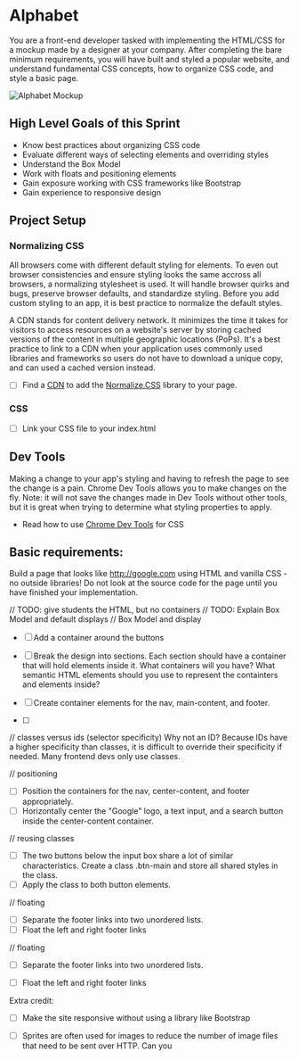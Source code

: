 # Alphabet 

You are a front-end developer tasked with implementing the HTML/CSS for a mockup made by a designer at your company. After completing the bare minimum requirements, you will have built and styled a popular website, and understand fundamental CSS concepts, how to organize CSS code, and style a basic page. 

![Alphabet Mockup](https://github.com/melindabernrdo/css-layout/blob/master/mockup.png)

## High Level Goals of this Sprint
- Know best practices about organizing CSS code 
- Evaluate different ways of selecting elements and overriding styles 
- Understand the Box Model
- Work with floats and positioning elements
- Gain exposure working with CSS frameworks like Bootstrap 
- Gain experience to responsive design 

## Project Setup 

### Normalizing CSS
All browsers come with different default styling for elements. To even out browser consistencies and ensure styling looks the same accross all browsers, a normalizing stylesheet is used. It will handle browser quirks and bugs, preserve browser defaults, and standardize styling. Before you add custom styling to an app, it is best practice to normalize the default styles. 

A CDN stands for content delivery network. It minimizes the time it takes for visitors to access resources on a website's server by storing cached versions of the content in multiple geographic locations (PoPs). It's a best practice to link to a CDN when your application uses commonly used libraries and frameworks so users do not have to download a unique copy, and can used a cached version instead. 

- [ ] Find a [CDN](https://cdnjs.com/) to add the [Normalize.CSS](https://necolas.github.io/normalize.css/) library to your page.

### CSS 
- [ ] Link your CSS file to your index.html 

## Dev Tools 
Making a change to your app's styling and having to refresh the page to see the change is a pain. Chrome Dev Tools allows you to make changes on the fly. Note: it will not save the changes made in Dev Tools without other tools, but it is great when trying to determine what styling properties to apply. 
- Read how to use [Chrome Dev Tools](https://developers.google.com/web/tools/chrome-devtools/iterate/inspect-styles/?hl=en) for CSS

## Basic requirements:
Build a page that looks like http://google.com using HTML and vanilla CSS - no outside libraries! Do not look at the source code for the page until you have finished your implementation. 

// TODO: give students the HTML, but no containers 
// TODO: Explain Box Model and default displays 
// Box Model and display 
- [ ]  Add a container around the buttons 

- [ ] Break the design into sections. Each section should have a container that will hold elements inside it. What containers will you have? What semantic HTML elements should you use to represent the containters and elements inside? 
- [ ] Create container elements for the nav, main-content, and footer.
- [ ] 

// classes versus ids (selector specificity) 
Why not an ID? Because IDs have a higher specificity than classes, it is difficult to override their specificity if needed. Many frontend devs only use classes. 

// positioning
- [ ] Position the containers for the nav, center-content, and footer appropriately. 
- [ ] Horizontally center the "Google" logo, a text input, and a search button inside the center-content container.

// reusing classes 
- [ ] The two buttons below the input box share a lot of similar characteristics. Create a class .btn-main and store all shared styles in the class. 
- [ ] Apply the class to both button elements. 

// floating 
- [ ] Separate the footer links into two unordered lists. 
- [ ] Float the left and right footer links 

// floating 
- [ ] Separate the footer links into two unordered lists. 
- [ ] Float the left and right footer links 



Extra credit:

- [ ] Make the site responsive without using a library like Bootstrap 
- [ ] Sprites are often used for images to reduce the number of image files that need to be sent over HTTP. Can you 

